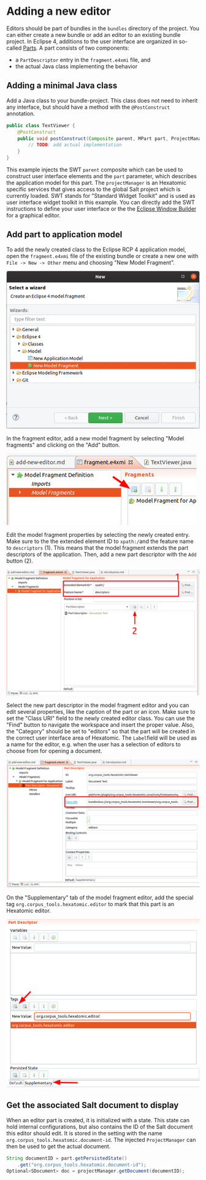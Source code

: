 # Adding a new editor

Editors should be part of bundles in the `bundles` directory of the project.
You can either create a new bundle or add an editor to an existing bundle project.
In Eclipse 4, additions to the user interface are organized in so-called [Parts](http://web.archive.org/web/20190807184652/https://www.vogella.com/tutorials/EclipseRCP/article.html#parts).
A part consists of two components:
- a `PartDescriptor` entry in the `fragment.e4xmi` file, and 
- the actual Java class implementing the behavior

## Adding a minimal Java class

Add a Java class to your bundle-project.
This class does not need to inherit any interface, but should have a method with the `@PostConstruct` annotation.
```java
public class TextViewer {
	@PostConstruct
	public void postConstruct(Composite parent, MPart part, ProjectManager projectManager) { 
		// TODO: add actual implementation
	}
}
```
This example injects the SWT `parent` composite which can be used to construct user interface elements and the `part` parameter, which describes the application model for this part.
The `projectManager` is an Hexatomic specific services that gives access to the global Salt project which is currently loaded.
SWT stands for "Standard Widget Toolkit" and is used as user interface widget toolkit in this example.
You can directly add the SWT instructions to define your user interface or the the [Eclipse Window Builder](https://www.eclipse.org/windowbuilder/) for a graphical editor.

## Add part to application model

To add the newly created class to the Eclipse RCP 4 application model, open the `fragment.e4xmi` file of the existing bundle or create a new one with `File -> New -> Other` menu and choosing "New Model Fragment".

![Adding a new fragment model file](./new-model-fragment-file.png)

In the fragment editor, add a new model fragment by selecting "Model fragments" and clicking on the "Add" button.

![Adding a new model fragment in the editor](./new-model-fragment.png)

Edit the model fragment properties by selecting the newly created entry.
Make sure to the the extended element ID to `xpath:/`and the feature name to `descriptors` (1).
This means that the model fragment extends the part descriptors of the application.
Then, add a new part descriptor with the `Add` button (2). 

![Edit model fragment properties](./add-model-fragment-descriptor.png)

Select the new part descriptor in the model fragment editor and you can edit several properties, like the caption of the part or an icon.
Make sure to set the "Class URI" field to the newly created editor class.
You can use the "Find" button to navigate the workspace and insert the proper value.
Also, the "Category" should be set to "editors" so that the part will be created in the correct user interface area of Hexatomic. 
The `Label`field will be used as a name for the editor, e.g. when the user has a selection of editors to choose from for opening a document.

![Part descriptor general properties](./part-descriptor-class.png)

On the "Supplementary" tab of the model fragment editor, add the special tag `org.corpus_tools.hexatomic.editor` to mark that this part is an Hexatomic editor.

![Adding the tag to part](./part-descriptor-supplementary.png)

## Get the associated Salt document to display

When an editor part is created, it is initialized with a state. 
This state can hold internal configurations, but also contains the ID of the Salt document this editor should edit.
It is stored in the setting with the name `org.corpus_tools.hexatomic.document-id`.
The injected `ProjectManager` can then be used to get the actual document.

```java
String documentID = part.getPersistedState()
	.get("org.corpus_tools.hexatomic.document-id");
Optional<SDocument> doc = projectManager.getDocument(documentID);
```
